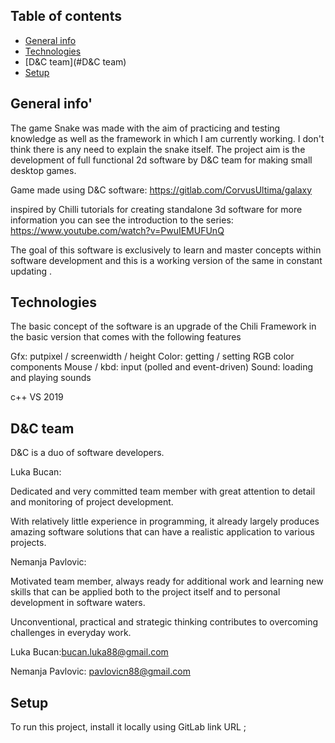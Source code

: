 ## Table of contents
* [General info](#general-info)
* [Technologies](#technologies)
* [D&C team](#D&C team)
* [Setup](#setup)

## General info'
The game Snake was made with the aim of practicing and testing knowledge as well as the framework in which I am currently working.
I don't think there is any need to explain the snake itself.
The project aim  is the development of full functional 2d software by D&C team for making small desktop games.

Game made using D&C software: https://gitlab.com/CorvusUltima/galaxy


inspired by Chilli tutorials for creating standalone 3d software
for more information you can see the introduction to the series:
https://www.youtube.com/watch?v=PwuIEMUFUnQ

The goal of this software is exclusively to learn and master  concepts within software development and this is a working version of the same in constant updating .
	
## Technologies
The basic concept of the software is an upgrade of the Chili Framework in the basic version that comes with the following features

Gfx: putpixel / screenwidth / height
Color: getting / setting RGB color components
Mouse / kbd: input (polled and event-driven)
Sound: loading and playing sounds

c++
VS 2019

## D&C team

D&C is a duo of software developers.

Luka Bucan:

Dedicated and very committed team member with great attention to detail and monitoring of project development.

With relatively little experience in programming, it already largely produces amazing software solutions that can have a realistic application to various projects.

Nemanja Pavlovic:

Motivated team member, always ready for additional work and learning new skills that can be applied both to the project itself and to personal development in software waters.

Unconventional, practical and strategic thinking contributes to overcoming challenges in everyday work.


Luka Bucan:bucan.luka88@gmail.com

Nemanja Pavlovic: pavlovicn88@gmail.com


	
## Setup
To run this project, install it locally using GitLab link URL ;

```

```
